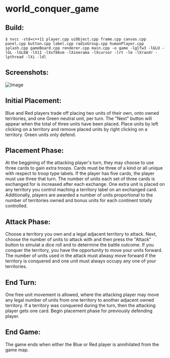 # world_conquer_game

## Build:
`$ nvcc -std=c++11 player.cpp uiObject.cpp frame.cpp canvas.cpp panel.cpp button.cpp label.cpp radioGroup.cpp humanPlayer.cpp splash.cpp gameBoard.cpp renderer.cpp main.cpp -o game -lglfw3 -lGLU -lGL -lGLEW -lX11 -lXxf86vm -lXinerama -lXcursor -lrt -lm -lXrandr -lpthread -lXi -ldl`

## Screenshots:

![Image](https://github.com/keseribp/world_conquer_game/blob/master/screenshot.png)

## Initial Placement:

Blue and Red players trade off placing two units of their own, onto owned territories, and one Green neutral unit, per turn. The "Next" button will appear when the total of three units have been placed. Place units by left clicking on a territory and remove placed units by right clicking on a territory. Green units only defend.

## Placement Phase:

At the beggining of the attacking player's turn, they may choose to use three cards to gain extra troops. Cards must be three of a kind or all unique with respect to troop type labels. If the player has five cards, the player must use three that turn. The number of units each set of three cards is exchanged for is increased after each exchange. One extra unit is placed on any territory you control maching a territory label on an exchanged card. Additionally, players are awarded a number of units proportional to the number of territories owned and bonus units for each continent totally controlled.

## Attack Phase:

Choose a territory you own and a legal adjacent territory to attack. Next, choose the number of units to attack with and then press the "Attack" button to simulat a dice roll and to determine the battle outcome. If you conquer the territory, you have the opportunity to move your units forward. The number of units used in the attack must alwasy move forward if the territory is conquered and one unit must always occupy any one of your territories.

## End Turn:

One free unit movement is allowed, where the attacking player may move any legal number of units from one territory to another adjacent owned territory. If a territory was conquered during the turn, then the attacking player gets one card. Begin placement phase for previously defending player.

## End Game:

The game ends when either the Blue or Red player is annihilated from the game map.
